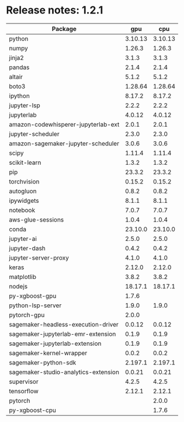 # Release notes: 1.2.1

Package | gpu| cpu
---|---|---
python|3.10.13|3.10.13
numpy|1.26.3|1.26.3
jinja2|3.1.3|3.1.3
pandas|2.1.4|2.1.4
altair|5.1.2|5.1.2
boto3|1.28.64|1.28.64
ipython|8.17.2|8.17.2
jupyter-lsp|2.2.2|2.2.2
jupyterlab|4.0.12|4.0.12
amazon-codewhisperer-jupyterlab-ext|2.0.1|2.0.1
jupyter-scheduler|2.3.0|2.3.0
amazon-sagemaker-jupyter-scheduler|3.0.6|3.0.6
scipy|1.11.4|1.11.4
scikit-learn|1.3.2|1.3.2
pip|23.3.2|23.3.2
torchvision|0.15.2|0.15.2
autogluon|0.8.2|0.8.2
ipywidgets|8.1.1|8.1.1
notebook|7.0.7|7.0.7
aws-glue-sessions|1.0.4|1.0.4
conda|23.10.0|23.10.0
jupyter-ai|2.5.0|2.5.0
jupyter-dash|0.4.2|0.4.2
jupyter-server-proxy|4.1.0|4.1.0
keras|2.12.0|2.12.0
matplotlib|3.8.2|3.8.2
nodejs|18.17.1|18.17.1
py-xgboost-gpu|1.7.6| 
python-lsp-server|1.9.0|1.9.0
pytorch-gpu|2.0.0| 
sagemaker-headless-execution-driver|0.0.12|0.0.12
sagemaker-jupyterlab-emr-extension|0.1.9|0.1.9
sagemaker-jupyterlab-extension|0.1.9|0.1.9
sagemaker-kernel-wrapper|0.0.2|0.0.2
sagemaker-python-sdk|2.197.1|2.197.1
sagemaker-studio-analytics-extension|0.0.21|0.0.21
supervisor|4.2.5|4.2.5
tensorflow|2.12.1|2.12.1
pytorch| |2.0.0
py-xgboost-cpu| |1.7.6
